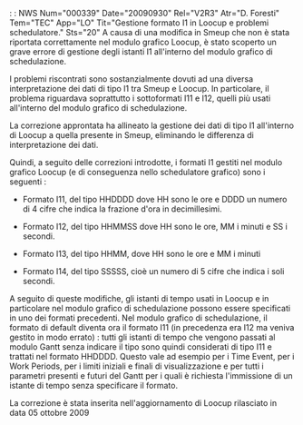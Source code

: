  :  : NWS Num="000339" Date="20090930" Rel="V2R3" Atr="D. Foresti" Tem="TEC" App="LO" Tit="Gestione formato I1 in Loocup e problemi schedulatore." Sts="20"
A causa di una modifica in Smeup che non è stata riportata correttamente nel modulo grafico Loocup,
è stato scoperto un grave errore di gestione degli istanti I1 all'interno del modulo grafico di schedulazione.

I problemi riscontrati sono sostanzialmente dovuti ad una diversa interpretazione dei dati di tipo
I1 tra Smeup e Loocup. In particolare, il problema riguardava soprattutto i sottoformati I11 e I12,
quelli più usati all'interno del modulo grafico di schedulazione.

La correzione approntata ha allineato la gestione dei dati di tipo I1 all'interno di Loocup a quella
presente in Smeup, eliminando le differenza di interpretazione dei dati.

Quindi, a seguito delle correzioni introdotte, i formati I1 gestiti nel modulo grafico Loocup (e di conseguenza nello schedulatore grafico) sono i seguenti : 

- Formato I11, del tipo HHDDDD dove HH sono le ore e DDDD un numero di 4 cifre che indica la
frazione d'ora in decimillesimi.

- Formato I12, del tipo HHMMSS dove HH sono le ore, MM i minuti e SS i secondi.

- Formato I13, del tipo HHMM, dove HH sono le ore e MM i minuti

- Formato I14, del tipo SSSSS, cioè un numero di 5 cifre che indica i soli secondi.

A seguito di queste modifiche, gli istanti di tempo usati in Loocup e in particolare nel modulo grafico di schedulazione possono essere specificati in uno dei formati precedenti. Nel modulo grafico di schedulazione, il formato di default diventa ora il formato I11 (in precedenza era I12 ma
veniva gestito in modo errato) :  tutti gli istanti di tempo che vengono passati al modulo Gantt senza
indicare il tipo sono quindi considerati di tipo I11 e trattati nel formato HHDDDD. Questo vale ad esempio per i Time Event, per i Work Periods, per i limiti iniziali e finali di visualizzazione e
per tutti i parametri presenti e futuri del Gantt per i quali è richiesta l'immissione di un istante
di tempo senza specificare il formato.

La correzione è stata inserita nell'aggiornamento di Loocup rilasciato in data 05 ottobre 2009 